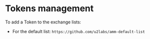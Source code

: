 # Tokens management

To add a Token to the exchange lists:

- For the default list: `https://github.com/u2labs/amm-default-list`
